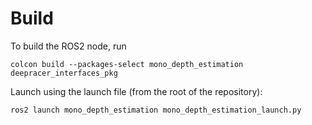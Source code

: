 # Build
To build the ROS2 node, run 
```
colcon build --packages-select mono_depth_estimation deepracer_interfaces_pkg
```

Launch using the launch file (from the root of the repository):
```
ros2 launch mono_depth_estimation mono_depth_estimation_launch.py
```